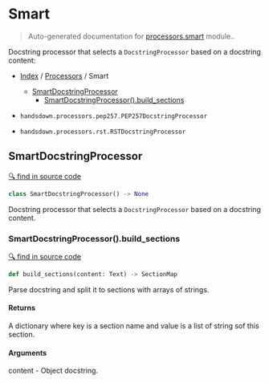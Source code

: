 # Smart

> Auto-generated documentation for [processors.smart](../../processors/smart.py) module..

Docstring processor that selects a `DocstringProcessor` based on a docstring content:

- [Index](../README.md#modules) / [Processors](index.md#processors) / Smart
  - [SmartDocstringProcessor](#smartdocstringprocessor)
    - [SmartDocstringProcessor().build_sections](#smartdocstringprocessorbuild_sections)

- `handsdown.processors.pep257.PEP257DocstringProcessor`
- `handsdown.processors.rst.RSTDocstringProcessor`

## SmartDocstringProcessor

[🔍 find in source code](../../processors/smart.py#L18)

```python
class SmartDocstringProcessor() -> None
```

Docstring processor that selects a `DocstringProcessor` based on a docstring content.

### SmartDocstringProcessor().build_sections

[🔍 find in source code](../../processors/smart.py#L33)

```python
def build_sections(content: Text) -> SectionMap
```

Parse docstring and split it to sections with arrays of strings.

#### Returns

A dictionary where key is a section name and value is a list of string sof this
section.

#### Arguments

content - Object docstring.
